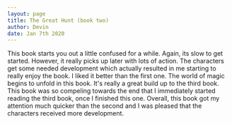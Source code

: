 ```yaml
---
layout: page
title: The Great Hunt (book two)
author: Devin
date: Jan 7th 2020
---
```

  This book starts you out a little confused for a while. Again, its slow to get started. However, it really picks up later with lots of action. The characters get some needed development which actually resulted in me starting to really enjoy the book. I liked it better than the first one. The world of magic begins to unfold in this book. It's really a great build up to the third book. This book was so compeling towards the end that I immediately started reading the third book, once I finished this one. Overall, this book got my attention much quicker than the second and I was pleased that the characters received more development.
